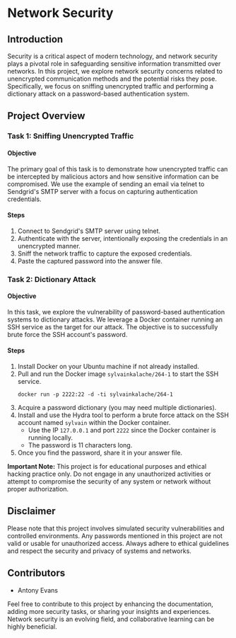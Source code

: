 # Network Security

## Introduction

Security is a critical aspect of modern technology, and network security plays a pivotal role in safeguarding sensitive information transmitted over networks. In this project, we explore network security concerns related to unencrypted communication methods and the potential risks they pose. Specifically, we focus on sniffing unencrypted traffic and performing a dictionary attack on a password-based authentication system.

## Project Overview

### Task 1: Sniffing Unencrypted Traffic

#### Objective

The primary goal of this task is to demonstrate how unencrypted traffic can be intercepted by malicious actors and how sensitive information can be compromised. We use the example of sending an email via telnet to Sendgrid's SMTP server with a focus on capturing authentication credentials.

#### Steps

1. Connect to Sendgrid's SMTP server using telnet.
2. Authenticate with the server, intentionally exposing the credentials in an unencrypted manner.
3. Sniff the network traffic to capture the exposed credentials.
4. Paste the captured password into the answer file.

### Task 2: Dictionary Attack

#### Objective

In this task, we explore the vulnerability of password-based authentication systems to dictionary attacks. We leverage a Docker container running an SSH service as the target for our attack. The objective is to successfully brute force the SSH account's password.

#### Steps

1. Install Docker on your Ubuntu machine if not already installed.
2. Pull and run the Docker image `sylvainkalache/264-1` to start the SSH service.
   ```
   docker run -p 2222:22 -d -ti sylvainkalache/264-1
   ```
3. Acquire a password dictionary (you may need multiple dictionaries).
4. Install and use the Hydra tool to perform a brute force attack on the SSH account named `sylvain` within the Docker container.
   - Use the IP `127.0.0.1` and port `2222` since the Docker container is running locally.
   - The password is 11 characters long.
5. Once you find the password, share it in your answer file.

**Important Note:** This project is for educational purposes and ethical hacking practice only. Do not engage in any unauthorized activities or attempt to compromise the security of any system or network without proper authorization.

## Disclaimer

Please note that this project involves simulated security vulnerabilities and controlled environments. Any passwords mentioned in this project are not valid or usable for unauthorized access. Always adhere to ethical guidelines and respect the security and privacy of systems and networks.

## Contributors

- Antony Evans

Feel free to contribute to this project by enhancing the documentation, adding more security tasks, or sharing your insights and experiences. Network security is an evolving field, and collaborative learning can be highly beneficial.
